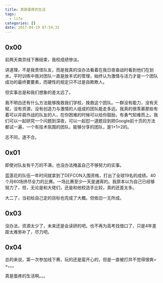 ```yaml
---
title: 真是蛋疼的生活
tags:
  - life
categories: []
date: 2017-04-19 07:54:32
---
```


## 0x00

前两天南京线下赛结束，我校成绩惨淡。

讲道理，不是我责怪队友，而是我真的没办法看着在我日夜奋战时看到他们在划水。平时训练中我对团队一直是放羊式的管理，始终认为激情与活力才是一个团队成功的最终要要素，而硬性的规定只不过是自欺欺人。

但实事总是和我们想象的差太远了。

我不明白还有什么方法能够挽救我们学校，挽救这个团队。一群没有能力，没有天赋，没有资源，没有创造力与激情的人组成的团队能走多远。我真的很羡慕那些有着可以并肩作战的队友的人，在你困难的时候可以给你鼓励，有勇气知难而上。我们可以一起研究一个问题到深夜，可以一起怼一道题目到把Google前十页的方法都试一遍，一个有技术氛围的团队，能够分享的团队，是1+1>2的。

志不同，道不合。

## 0x01

即使对队友有千万的不满，也没办法掩盖自己不够努力的实事。

蓝莲花的队伍一年时间就拿到了DEFCON入围资格，打出了全球19名的成绩。40个月60场拼尽全力的比赛。一场比赛至少一天是通宵的。我原本以为自己已经够努力了，但，无论是和大佬们，还是和他校选手比较，真的还差太多。

大二了，当初给自己定的目标也完成了大概。但依旧一无所成。

## 0x03

没办法，资源太少了，未来还是会读研的吧。也不再为高考找借口了，只是4年差距太难弥补了，尽力吧。

## 0x04

总的来说，第一次参加线下赛，玩的还是蛮开心的，但是一直被打并不觉得很爽= =。。。

真是蛋疼的生活啊。。。